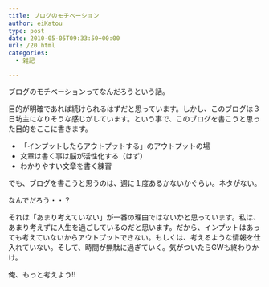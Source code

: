 ```yaml
---
title: ブログのモチベーション
author: eiKatou
type: post
date: 2010-05-05T09:33:50+00:00
url: /20.html
categories:
  - 雑記

---
```

<div class="section">
  <p>
    ブログのモチベーションってなんだろうという話。
  </p>
  
  <p>
    目的が明確であれば続けられるはずだと思っています。しかし、このブログは３日坊主になりそうな感じがしています。という事で、このブログを書こうと思った目的をここに書きます。
  </p>
  
  <ul>
    <li>
      「インプットしたらアウトプットする」のアウトプットの場
    </li>
    <li>
      文章は書く事は脳が活性化する（はず）
    </li>
    <li>
      わかりやすい文章を書く練習
    </li>
  </ul>
  
  <p>
    でも、ブログを書こうと思うのは、週に１度あるかないかぐらい。ネタがない。
  </p>
  
  <p>
    なんでだろう・・？
  </p>
  
  <p>
    それは「あまり考えていない」が一番の理由ではないかと思っています。私は、あまり考えずに人生を過ごしているのだと思います。だから、インプットはあっても考えていないからアウトプットできない。もしくは、考えるような情報を仕入れていない。そして、時間が無駄に過ぎていく。気がついたらGWも終わりかけ。
  </p>
  
  <p>
    俺、もっと考えよう!!
  </p>
</div>
